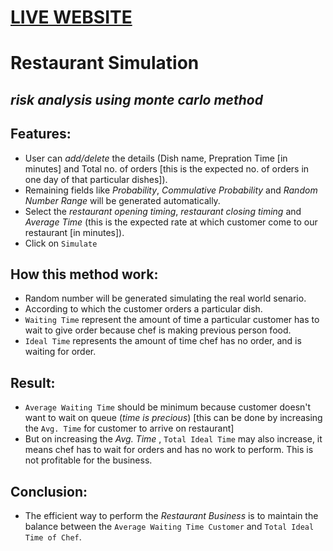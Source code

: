 # [LIVE WEBSITE](https://restaurant-simulation.herokuapp.com/)

# Restaurant Simulation
## _risk analysis using monte carlo method_


## Features:
- User can _add/delete_ the details (Dish name, Prepration Time [in minutes] and Total no. of orders [this is the expected no. of orders in one day of that particular dishes]).
- Remaining fields like _Probability_, _Commulative Probability_ and _Random Number Range_ will be generated automatically.
- Select the _restaurant opening timing_, _restaurant closing timing_ and _Average Time_ (this is the expected rate at which customer come to our restaurant [in minutes]).
- Click on `Simulate`

## How this method work:
- Random number will be generated simulating the real world senario.
- According to which the customer orders a particular dish.
- `Waiting Time` represent the amount of time a particular customer has to wait to give order because chef is making previous person food.
- `Ideal Time` represents the amount of time chef has no order, and is waiting for order.

## Result:
- `Average Waiting Time` should be minimum because customer doesn't want to wait on queue (_time is precious_) [this can be done by increasing the `Avg. Time` for customer to arrive on restaurant]
- But on increasing the _Avg. Time_ , `Total Ideal Time` may also increase, it means chef has to wait for orders and has no work to perform. This is not profitable for the business.

## Conclusion:
- The efficient way to perform the _Restaurant Business_ is to maintain the balance between the `Average Waiting Time Customer` and `Total Ideal Time of Chef`.